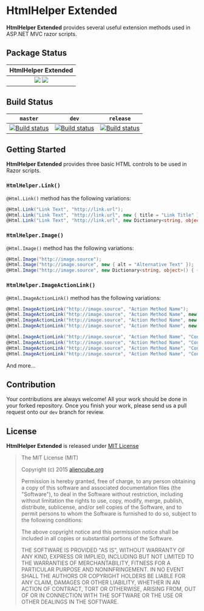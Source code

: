 # HtmlHelper Extended #

**HtmlHelper Extended** provides several useful extension methods used in ASP.NET MVC razor scripts.


## Package Status ##

| **HtmlHelper Extended** |
|:-----------------------:|
| [![](https://img.shields.io/nuget/v/Aliencube.HtmlHelper.Extended.svg)](https://www.nuget.org/packages/Aliencube.HtmlHelper.Extended/) [![](https://img.shields.io/nuget/dt/Aliencube.HtmlHelper.Extended.svg)](https://www.nuget.org/packages/Aliencube.HtmlHelper.Extended/) |


## Build Status ##

| `master` | `dev` | `release` |
|:--------:|:-----:|:---------:|
| [![Build status](https://ci.appveyor.com/api/projects/status/fk763fdpdri4h8m8/branch/master?svg=true)](https://ci.appveyor.com/project/justinyoo/htmlhelper-extended/branch/master) | [![Build status](https://ci.appveyor.com/api/projects/status/fk763fdpdri4h8m8/branch/dev?svg=true)](https://ci.appveyor.com/project/justinyoo/htmlhelper-extended/branch/dev) | [![Build status](https://ci.appveyor.com/api/projects/status/fk763fdpdri4h8m8/branch/release?svg=true)](https://ci.appveyor.com/project/justinyoo/htmlhelper-extended/branch/release) |


## Getting Started ##

**HtmlHelper Extended** provides three basic HTML controls to be used in Razor scripts.


### `HtmlHelper.Link()` ###

`@Html.Link()` method has the following variations:

```csharp
@Html.Link("Link Text", "http://link.url");
@Html.Link("Link Text", "http://link.url", new { title = "Link Title" });
@Html.Link("Link Text", "http://link.url", new Dictionary<string, object> () { { "title", "Link Title" } });
```


### `HtmlHelper.Image()` ###

`@Html.Image()` method has the following variations:

```csharp
@Html.Image("http://image.source");
@Html.Image("http://image.source", new { alt = "Alternative Text" });
@Html.Image("http://image.source", new Dictionary<string, object>() { { "alt", "Alternative Text" } });
```


### `HtmlHelper.ImageActionLink()` ###

`@Html.ImageActionLink()` method has the following variations:

```csharp
@Html.ImageActionLink("http://image.source", "Action Method Name");
@Html.ImageActionLink("http://image.source", "Action Method Name", new { title = "Link Title" });
@Html.ImageActionLink("http://image.source", "Action Method Name", new { title = "Link Title" }, new { border = 0 });
@Html.ImageActionLink("http://image.source", "Action Method Name", new { id = 1 }, new { title = "Link Title" }, new { border = 0 });

@Html.ImageActionLink("http://image.source", "Action Method Name", "Controller Name");
@Html.ImageActionLink("http://image.source", "Action Method Name", "Controller Name", new { title = "Link Title" });
@Html.ImageActionLink("http://image.source", "Action Method Name", "Controller Name", new { title = "Link Title" }, new { border = 0 });
@Html.ImageActionLink("http://image.source", "Action Method Name", "Controller Name", new { id = 1 }, new { title = "Link Title" }, new { border = 0 });
```

And more...


## Contribution ##

Your contributions are always welcome! All your work should be done in your forked repository. Once you finish your work, please send us a pull request onto our `dev` branch for review.


## License ##

**HtmlHelper Extended** is released under [MIT License](http://opensource.org/licenses/MIT)

> The MIT License (MIT)
>
> Copyright (c) 2015 [aliencube.org](http://aliencube.org)
> 
> Permission is hereby granted, free of charge, to any person obtaining a copy of this software and associated documentation files (the "Software"), to deal in the Software without restriction, including without limitation the rights to use, copy, modify, merge, publish, distribute, sublicense, and/or sell copies of the Software, and to permit persons to whom the Software is furnished to do so, subject to the following conditions:
> 
> The above copyright notice and this permission notice shall be included in all copies or substantial portions of the Software.
> 
> THE SOFTWARE IS PROVIDED "AS IS", WITHOUT WARRANTY OF ANY KIND, EXPRESS OR IMPLIED, INCLUDING BUT NOT LIMITED TO THE WARRANTIES OF MERCHANTABILITY, FITNESS FOR A PARTICULAR PURPOSE AND NONINFRINGEMENT. IN NO EVENT SHALL THE AUTHORS OR COPYRIGHT HOLDERS BE LIABLE FOR ANY CLAIM, DAMAGES OR OTHER LIABILITY, WHETHER IN AN ACTION OF CONTRACT, TORT OR OTHERWISE, ARISING FROM, OUT OF OR IN CONNECTION WITH THE SOFTWARE OR THE USE OR OTHER DEALINGS IN THE SOFTWARE.
